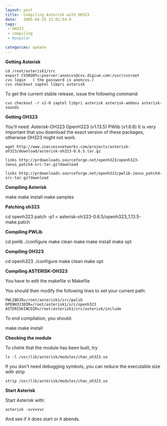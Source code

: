```yaml
---
layout: post
title:  Compiling Asterisk with OH323
date:   2005-04-25 15:01:54.0
tags:
 - OH323
 - compiling
 - #popular

categories: update
---
```


**Getting Asterisk**


    
    cd /root/asterisk1/src
    export CVSROOT=:pserver:anoncvs@cvs.digium.com:/usr/cvsroot
    cvs login   ( the password is anoncvs.)
    cvs checkout zaptel libpri asterisk 


To get the current stable release, issue the following command: 
    
    cvs checkout -r v1-0 zaptel libpri asterisk asterisk-addons asterisk-sounds


**Getting OH323**

You'll need: 
Asterisk-OH323 
OpenH323 (v1.13.5) 
PWlib (v1.6.6) 
It is very important that you download the exact version of these packages, otherwise OH323 might not work. 

    
    wget http://www.inaccessnetworks.com/projects/asterisk-oh323/download/asterisk-oh323-0.6.5.tar.gz
    
    links http://prdownloads.sourceforge.net/openh323/openh323-Janus_patch4-src-tar.gz?download
    
    links http://prdownloads.sourceforge.net/openh323/pwlib-Janus_patch4-src-tar.gz?download


**Compiling Asterisk**


make
make install
make samples

**Patching oh323**

cd openh323
patch -p1 < asterisk-oh323-0.6.5/openh323_1.13.5-make.patch

**Compiling PWLib**


cd pwlib
./configure
make clean
make
make install
make opt

**Compiling OH323**


cd openh323
./configure
make clean
make opt


**Compiling ASTERISK-OH323**

You have to edit the makefile 
    vi Makefile


You should then modify the following lines to set your current path: 
    
    PWLIBDIR=/root/asterisk1/src/pwlib
    OPENH323DIR=/root/asterisk1/src/openh323
    ASTERISKINCDIR=/root/asterisk1/src/asterisk/include


To end compilation, you should: 

make
make install

**Checking the module**

To chehk that the module has been built, try 
    
    ls -l /usr/lib/asterisk/modules/chan_oh323.so

If you don't need debugging symbols, you can reduce the executable size with strip 
    
    strip /usr/lib/asterisk/modules/chan_oh323.so


**Start Asterisk**

Start Asterisk with: 
    
    asterisk -vvvvvvc


And see if it does start or it abends.
